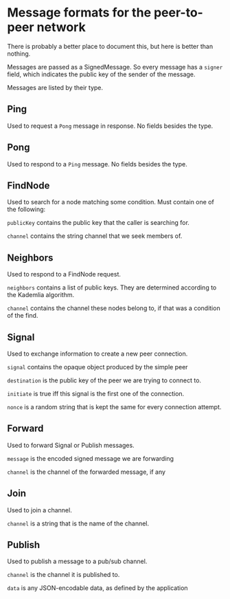 # Message formats for the peer-to-peer network

There is probably a better place to document this, but here is better than nothing.

Messages are passed as a SignedMessage. So every message has a `signer` field, which
indicates the public key of the sender of the message.

Messages are listed by their type.

## Ping

Used to request a `Pong` message in response. No fields besides the type.

## Pong

Used to respond to a `Ping` message. No fields besides the type.

## FindNode

Used to search for a node matching some condition. Must contain one of the following:

`publicKey` contains the public key that the caller is searching for.

`channel` contains the string channel that we seek members of.

## Neighbors

Used to respond to a FindNode request.

`neighbors` contains a list of public keys. They are determined according to the
Kademlia algorithm.

`channel` contains the channel these nodes belong to, if that was a condition of the find.

## Signal

Used to exchange information to create a new peer connection.

`signal` contains the opaque object produced by the simple peer

`destination` is the public key of the peer we are trying to connect to.

`initiate` is true iff this signal is the first one of the connection.

`nonce` is a random string that is kept the same for every connection attempt.

## Forward

Used to forward Signal or Publish messages.

`message` is the encoded signed message we are forwarding

`channel` is the channel of the forwarded message, if any

## Join

Used to join a channel.

`channel` is a string that is the name of the channel.

## Publish

Used to publish a message to a pub/sub channel.

`channel` is the channel it is published to.

`data` is any JSON-encodable data, as defined by the application


